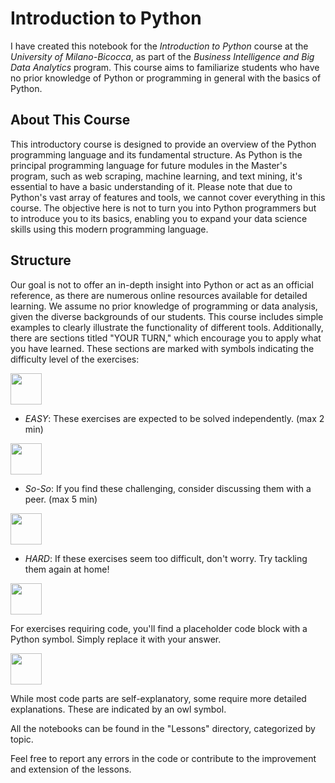 # Introduction to Python

I have created this notebook for the _Introduction to Python_ course at the _University of Milano-Bicocca_, as part of the _Business Intelligence and Big Data Analytics_ program. This course aims to familiarize students who have no prior knowledge of Python or programming in general with the basics of Python.

## About This Course

This introductory course is designed to provide an overview of the Python programming language and its fundamental structure. As Python is the principal programming language for future modules in the Master's program, such as web scraping, machine learning, and text mining, it's essential to have a basic understanding of it. Please note that due to Python's vast array of features and tools, we cannot cover everything in this course. The objective here is not to turn you into Python programmers but to introduce you to its basics, enabling you to expand your data science skills using this modern programming language.

## Structure

Our goal is not to offer an in-depth insight into Python or act as an official reference, as there are numerous online resources available for detailed learning. We assume no prior knowledge of programming or data analysis, given the diverse backgrounds of our students. This course includes simple examples to clearly illustrate the functionality of different tools. Additionally, there are sections titled "YOUR TURN," which encourage you to apply what you have learned. These sections are marked with symbols indicating the difficulty level of the exercises:

<img src="https://github.com/Naviden/Python_Introduction/blob/master/Images/baby.svg" height="50">

- _EASY_: These exercises are expected to be solved independently. (max 2 min)

<img src="https://github.com/Naviden/Python_Introduction/blob/master/Images/student.svg" height="50">

- _So-So_: If you find these challenging, consider discussing them with a peer. (max 5 min)

<img src="https://github.com/Naviden/Python_Introduction/blob/master/Images/wizard.svg" height="50">

- _HARD_: If these exercises seem too difficult, don't worry. Try tackling them again at home!

<img src="https://github.com/Naviden/Python_Introduction/blob/master/Images/python.png" height="50">

For exercises requiring code, you'll find a placeholder code block with a Python symbol. Simply replace it with your answer.

<img src="https://github.com/Naviden/Python_Introduction/blob/master/Images/owl.svg" height="50">

While most code parts are self-explanatory, some require more detailed explanations. These are indicated by an owl symbol.

All the notebooks can be found in the "Lessons" directory, categorized by topic.

Feel free to report any errors in the code or contribute to the improvement and extension of the lessons.